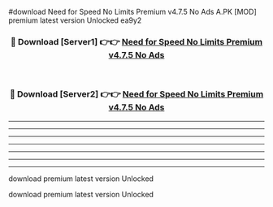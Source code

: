 #download Need for Speed No Limits Premium v4.7.5 No Ads A.PK [MOD] premium latest version Unlocked ea9y2 



<div align="center">
<h3>🔴 Download [Server1] 👉👉 <a href="https://download1apk.web.app/">Need for Speed No Limits Premium v4.7.5 No Ads</a></h3><br>

<h3>🔴 Download [Server2] 👉👉 <a href="https://download1apk.web.app/">Need for Speed No Limits Premium v4.7.5 No Ads</a></h3>
</div>





----------------------------------------------------------

----------------------------------------------------------

----------------------------------------------------------

----------------------------------------------------------

----------------------------------------------------------

----------------------------------------------------------

----------------------------------------------------------

download premium latest version Unlocked

download premium latest version Unlocked
